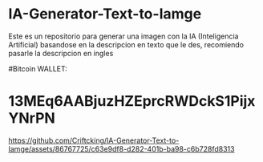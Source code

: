 # IA-Generator-Text-to-Iamge
Este es un repositorio para generar una imagen con la IA (Inteligencia Artificial) basandose en la descripcion en texto que le des, recomiendo pasarle la descripcion en ingles

#Bitcoin WALLET:
<h1>13MEq6AABjuzHZEprcRWDckS1PijxYNrPN</h1>


https://github.com/Criftcking/IA-Generator-Text-to-Iamge/assets/86767725/c63e9df8-d282-401b-ba98-c6b728fd8313


